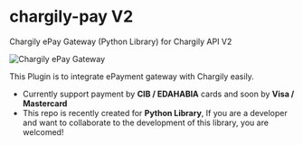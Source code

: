 # chargily-pay V2
Chargily ePay Gateway (Python Library) for Chargily API V2

![Chargily ePay Gateway](https://raw.githubusercontent.com/Chargily/epay-gateway-php/main/assets/banner-1544x500.png "Chargily ePay Gateway")

This Plugin is to integrate ePayment gateway with Chargily easily.
- Currently support payment by **CIB / EDAHABIA** cards and soon by **Visa / Mastercard** 
- This repo is recently created for **Python Library**, If you are a developer and want to collaborate to the development of this library, you are welcomed!
